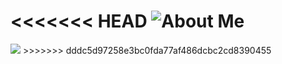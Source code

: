 <<<<<<< HEAD
![About Me](/bio-gif.gif)
=======
<img src="https://giphy.com/gifs/dBqunXG5jVO85poi1i">
>>>>>>> dddc5d97258e3bc0fda77af486dcbc2cd8390455
